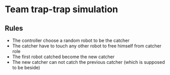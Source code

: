 # Team trap-trap simulation

## Rules 

* The controller choose a random robot to be the catcher
* The catcher have to touch any other robot to free himself from catcher role
* The first robot catched become the new catcher
* The new catcher can not catch the previous catcher (which is supposed to be beside) 

